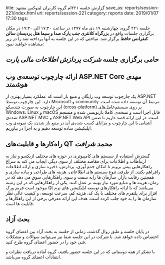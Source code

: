 title: گزارش جلسه ۲۲۱ام گروه کاربران لینوکس مشهد
save_as: reports/session-221/index.html
url: reports/session-221
category: reports
date: 2019/01/07 17:30
tags:

جلسه ۲۲۱ گروه،  چهارشنبه ۱۹ دی ماه ۱۳۹۷ در ساعت  ۱۷:۳۰ الی ۱۹:۳۰ در مکان برگزاری جلسات
واقع در **بزرگراه کلانتری جنب پارک صدا و سیما هتل پردیسان سالن کنفرانس حافظ** برگزار
شد.
مباحثی که در این جلسه به
آنها پرداخته شد را در زیر مشاهده خواهید نمود:
<!--more-->


## حامی برگزاری جلسه *شرکت پردازش اطلاعات مالی پارت*

##  ارائه چارچوب توسعه‌ی وب ASP.NET Core *مهدی هوشمند*

یک چارچوب توسعه وب رایگان و منبع باز است که عملکرد بسیار بهتری از ASP.NET دارد. این چارچوب توسط Microsoft و community مرتبط آن توسعه داده شده است. این چارچوب به صورت چندسکو (cross-platform) بر روی سیستم‌عامل‌های Windows، Linux و macOS قابل اجرا است و نسخه‌ی کاملا بازنویسی شده و منسجم شده‌ی ASP.NET MVC و ASP.NET Web API است.
در این ارائه قصد داریم تا ضمن آشنایی با این چارچوب و مزایای کسب شده‌ی آن در منبع باز شدن، یک نمونه‌ی وب اپلیکیشن ساده توسعه دهیم و به اجرا در بیاوریم.

## راه‌کارها و قابلیت‌های QT *محمد شرافت*

گسترش استفاده از سیستم های کامپیوتری در حوزه های مختلف ازیکسو و نیاز به ارتباطات و اطلاعات برای مقاصد مختلف از سوی دیگر، ایجاب می کند به سراغ راهکارهایی پیش برویم تا امکان جمع آوری، پردازش، ذخیره سازی و ارائه اطلاعات رافراهم بکنند. از طرفی تنوع سیستم های اطلاعاتی، هزینه های طراحی و پیاده سازی و همچنین رقابت بازار، سازمان ها رابه سمت و سوی راهکارهایی سوق می دهد که در زمان، هزینه ها و منابع مورد نیاز بهینه تر عمل کنند. 
یکی از راهکارهایی که در این زمینه موجود است فریم ورک Qt می‌باشد که با ارائه راهکارهای توسعه اپلیکیشن های نرم افزار برای پلتفرم های مختلف با یک کد، هزینه کم، سرعت توسعه، و کیفیت عالی نظر سازمان ها را به خود جلب کرده است. 
هدف این ارائه معرفی برخی از این راهکارها و قابلیت ها است.


## بحث آزاد
در پایان جلسه و طبق روال گذشته، زمانی از جلسه به بحث آزاد بین اعضای گروه
اختصاص داده خواهد شد. با شرکت در این جلسه شما نیز می‌توانید سوالات و مشکلات
فنی خود را در حضور اعضای گروه طرح کنید.

با تشکر از همه دوستانی که در این جلسه حضور یافتند،
گروه آماده دریافت نظرات و انتقادات اعضای گروه می‌باشد.

